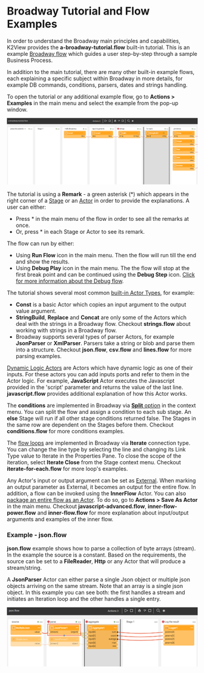 # Broadway Tutorial and Flow Examples

In order to understand the Broadway main principles and capabilities, K2View provides the **a-broadway-tutorial.flow** built-in tutorial. This is an example [Broadway flow](<!--link to 21-Broadway flow -->) which guides a user step-by-step through a sample Business Process. 

In addition to the main tutorial, there are many other built-in example flows, each explaining a specific subject within Broadway in more details, for example DB commands, conditions, parsers, dates and strings handling. 

To open the tutorial or any additional example flow, go to **Actions > Examples** in the main menu and select the example from the pop-up window.

![image](/articles/99_Broadway/images/99_17_01_tutorial.PNG)

The tutorial is using a **Remark** - a green asterisk (*) which appears in the right corner of a [Stage](<!--Link to 18-Flow Stages-->) or an [Actor](/articles/99_Broadway/04_built_in_actor_types.md) in order to provide the explanations. A user can either:

- Press * in the main menu of the flow in order to see all the remarks at once.
- Or, press * in each Stage or Actor to see its remark.

The flow can run by either:

- Using **Run Flow** icon in the main menu. Then the flow will run till the end and show the results.
- Using **Debug Play** icon in the main menu. The the flow will stop at the first break point and can be continued using the **Debug Step** icon. [Click for more information about the Debug flow](<!--Link to 26-Flow window- run + debug flow-->).

The tutorial shows several most common [built-in Actor Types](/articles/99_Broadway/04_built_in_actor_types.md), for example:

- **Const** is a basic Actor which copies an input argument to the output value argument. 
- **StringBuild**, **Replace** and **Concat** are only some of the Actors which deal with the strings in a Broadway flow. Checkout **strings.flow** about working with strings in a Broadway flow.
- Broadway supports several types of parser Actors, for example **JsonParser** or **XmlParser**. Parsers take a string or blob and parse them into a structure. Checkout **json.flow**, **csv.flow** and **lines.flow** for more parsing examples.

[Dynamic Logic Actors](<!--Link to 6-Edit Actors - Dynamic actors-->) are Actors which have dynamic logic as one of their inputs. For these actors you can add inputs ports and refer to them in the Actor logic. For example, **JavaScript** Actor executes the Javascript provided in the 'script' parameter and returns the value of the last line. **javascript.flow** provides additional explanation of how this Actor works. 

The **conditions** are implemented in Broadway via [**Split** option](<!--Link to 18-Flow Stages - Split-->) in the context menu. You can split the flow and assign a condition to each sub stage. An **else** Stage will run if all other stage conditions returned false. The Stages in the same row are dependent on the Stages before them. Checkout **conditions.flow** for more conditions examples.

The [flow loops](<!--Link to 22-Flow Loops-->) are implemented in Broadway via **Iterate** connection type. You can change the line type by selecting the line and changing its Link Type value to Iterate in the Properties Pane. To close the scope of the iteration, select **Iterate Close** from the Stage context menu. Checkout **iterate-for-each.flow** for more loop's examples.

Any Actor's input or output argument can be set as [External](<!--Link to 5-Actors-Input params-->). When marking an output parameter as External, it becomes an output for the entire flow. In addition, a flow can be invoked using the **InnerFlow** Actor. You can also [package an entire flow as an Actor](<!-- Add link to 23-Inner flow-->). To do so, go to **Actions > Save As Actor** in the main menu. Checkout **javascript-advanced.flow**, **inner-flow-power.flow** and **inner-flow.flow** for more explanation about input/output arguments and examples of the inner flow.  

### Example - json.flow 

**json.flow** example shows how to parse a collection of byte arrays (stream). In the example the source is a constant. Based on the requirements, the source can be set to a **FileReader**, **Http** or any Actor that will produce a stream/string.

A **JsonParser** Actor can either parse a single Json object or multiple json objects arriving on the same stream. Note that an array is a single json object. In this example you can see both: the first handles a stream and initiates an Iteration loop and the other handles a single entry.

![image](/articles/99_Broadway/images/99_17_02_tutorial.PNG)


